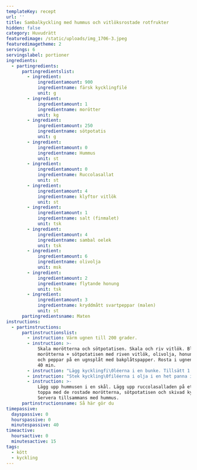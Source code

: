 ```yaml
---
templateKey: recept
url: ''
title: Sambalkyckling med hummus och vitlöksrostade rotfrukter
hidden: false
category: Huvudrätt
featuredimage: /static/uploads/img_1706-3.jpeg
featuredimagetheme: 2
servings: 6
servingslabel: portioner
ingredients:
  - partingredients:
      partingredientslist:
        - ingredient:
            ingredientamount: 900
            ingredientname: färsk kycklingfilé
            unit: g
        - ingredient:
            ingredientamount: 1
            ingredientname: morötter
            unit: kg
        - ingredient:
            ingredientamount: 250
            ingredientname: sötpotatis
            unit: g
        - ingredient:
            ingredientamount: 0
            ingredientname: Hummus
            unit: st
        - ingredient:
            ingredientamount: 0
            ingredientname: Ruccolasallat
            unit: st
        - ingredient:
            ingredientamount: 4
            ingredientname: klyftor vitlök
            unit: st
        - ingredient:
            ingredientamount: 1
            ingredientname: salt (finmalet)
            unit: tsk
        - ingredient:
            ingredientamount: 4
            ingredientname: sambal oelek
            unit: tsk
        - ingredient:
            ingredientamount: 6
            ingredientname: olivolja
            unit: msk
        - ingredient:
            ingredientamount: 2
            ingredientname: flytande honung
            unit: tsk
        - ingredient:
            ingredientamount: 3
            ingredientname: kryddmått svartpeppar (malen)
            unit: st
      partingredientsname: Maten
instructions:
  - partinstructions:
      partinstructionslist:
        - instruction: Värm ugnen till 200 grader.
        - instruction: >-
            Skala morötterna och sötpotatisen. Skala och riv vitlök. Blanda
            morötterna + sötpotatisen med riven vitlök, olivolja, honung, salt
            och peppar på en ugnsplåt med bakplåtspapper. Rosta i ugnen i ca 35-
            40 min.
        - instruction: "Lägg kycklingfi\0léerna i en bunke. Tillsätt 1 tsk salt och sambal oelek och gnid in kryddorna ordentligt runt om kycklingen."
        - instruction: "Stek kyckling\0filéerna i olja i en het panna i ca 2 min/sida. Sänk värmen och låt kycklingen steka klart i pannan (ca 15-20 min). Skär sedan kycklingen i skivor."
        - instruction: >-
            Lägg upp hummusen i en skål. Lägg upp ruccolasalladen på ett fat och
            toppa med de rostade morötterna, sötpotatisen och skivad kyckling.
            Servera tillsammans med hummus.
      partinstructionsname: Så här gör du
timepassive:
  dayspassive: 0
  hourspassive: 0
  minutespassive: 40
timeactive:
  hoursactive: 0
  minutesactive: 15
tags:
  - kött
  - kyckling
---
```


